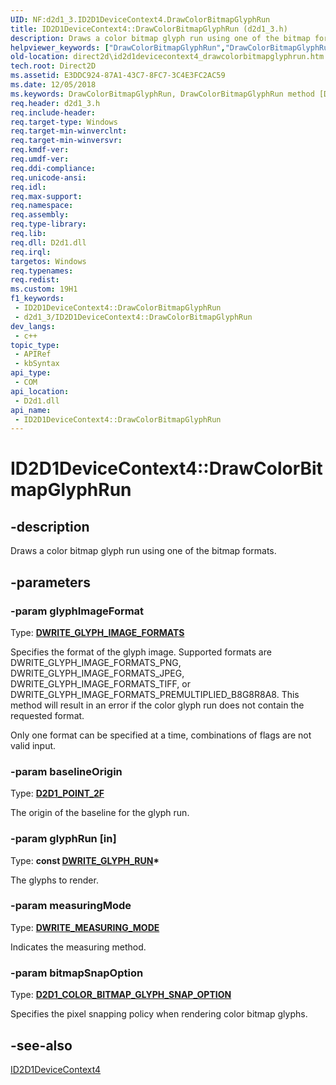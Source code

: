```yaml
---
UID: NF:d2d1_3.ID2D1DeviceContext4.DrawColorBitmapGlyphRun
title: ID2D1DeviceContext4::DrawColorBitmapGlyphRun (d2d1_3.h)
description: Draws a color bitmap glyph run using one of the bitmap formats.
helpviewer_keywords: ["DrawColorBitmapGlyphRun","DrawColorBitmapGlyphRun method [Direct2D]","DrawColorBitmapGlyphRun method [Direct2D]","ID2D1DeviceContext4 interface","ID2D1DeviceContext4 interface [Direct2D]","DrawColorBitmapGlyphRun method","ID2D1DeviceContext4.DrawColorBitmapGlyphRun","ID2D1DeviceContext4::DrawColorBitmapGlyphRun","d2d1_3/ID2D1DeviceContext4::DrawColorBitmapGlyphRun","direct2d.id2d1devicecontext4_drawcolorbitmapglyphrun"]
old-location: direct2d\id2d1devicecontext4_drawcolorbitmapglyphrun.htm
tech.root: Direct2D
ms.assetid: E3DDC924-87A1-43C7-8FC7-3C4E3FC2AC59
ms.date: 12/05/2018
ms.keywords: DrawColorBitmapGlyphRun, DrawColorBitmapGlyphRun method [Direct2D], DrawColorBitmapGlyphRun method [Direct2D],ID2D1DeviceContext4 interface, ID2D1DeviceContext4 interface [Direct2D],DrawColorBitmapGlyphRun method, ID2D1DeviceContext4.DrawColorBitmapGlyphRun, ID2D1DeviceContext4::DrawColorBitmapGlyphRun, d2d1_3/ID2D1DeviceContext4::DrawColorBitmapGlyphRun, direct2d.id2d1devicecontext4_drawcolorbitmapglyphrun
req.header: d2d1_3.h
req.include-header: 
req.target-type: Windows
req.target-min-winverclnt: 
req.target-min-winversvr: 
req.kmdf-ver: 
req.umdf-ver: 
req.ddi-compliance: 
req.unicode-ansi: 
req.idl: 
req.max-support: 
req.namespace: 
req.assembly: 
req.type-library: 
req.lib: 
req.dll: D2d1.dll
req.irql: 
targetos: Windows
req.typenames: 
req.redist: 
ms.custom: 19H1
f1_keywords:
 - ID2D1DeviceContext4::DrawColorBitmapGlyphRun
 - d2d1_3/ID2D1DeviceContext4::DrawColorBitmapGlyphRun
dev_langs:
 - c++
topic_type:
 - APIRef
 - kbSyntax
api_type:
 - COM
api_location:
 - D2d1.dll
api_name:
 - ID2D1DeviceContext4::DrawColorBitmapGlyphRun
---
```


# ID2D1DeviceContext4::DrawColorBitmapGlyphRun


## -description

Draws a color bitmap glyph run using one of the bitmap formats.

## -parameters

### -param glyphImageFormat

Type: <b><a href="/windows/desktop/api/dcommon/ne-dcommon-dwrite_glyph_image_formats">DWRITE_GLYPH_IMAGE_FORMATS</a></b>

Specifies the format of the glyph image. Supported formats are DWRITE_GLYPH_IMAGE_FORMATS_PNG, DWRITE_GLYPH_IMAGE_FORMATS_JPEG,
          DWRITE_GLYPH_IMAGE_FORMATS_TIFF, or DWRITE_GLYPH_IMAGE_FORMATS_PREMULTIPLIED_B8G8R8A8.  This method will result in an error if the color glyph run does not contain the requested format.
          

Only one format can be specified at a time, combinations of flags are not valid input.

### -param baselineOrigin

Type: <b><a href="/windows/desktop/Direct2D/d2d1-point-2f">D2D1_POINT_2F</a></b>

The origin of the baseline for the glyph run.

### -param glyphRun [in]

Type: <b>const <a href="/windows/desktop/api/dwrite/ns-dwrite-dwrite_glyph_run">DWRITE_GLYPH_RUN</a>*</b>

The glyphs to render.

### -param measuringMode

Type: <b><a href="/windows/desktop/api/dcommon/ne-dcommon-dwrite_measuring_mode">DWRITE_MEASURING_MODE</a></b>

Indicates the measuring method.

### -param bitmapSnapOption

Type: <b><a href="/windows/desktop/api/d2d1_3/ne-d2d1_3-d2d1_color_bitmap_glyph_snap_option">D2D1_COLOR_BITMAP_GLYPH_SNAP_OPTION</a></b>

Specifies the pixel snapping policy when rendering color bitmap glyphs.

## -see-also

<a href="/windows/desktop/api/d2d1_3/nn-d2d1_3-id2d1devicecontext4">ID2D1DeviceContext4</a>

